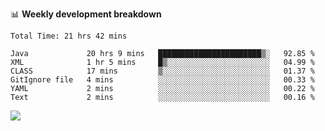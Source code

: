 

📊 **Weekly development breakdown**
<!--START_SECTION:waka-->

```text
Total Time: 21 hrs 42 mins

Java             20 hrs 9 mins   ███████████████████████▒░   92.85 %
XML              1 hr 5 mins     █▒░░░░░░░░░░░░░░░░░░░░░░░   04.99 %
CLASS            17 mins         ▒░░░░░░░░░░░░░░░░░░░░░░░░   01.37 %
GitIgnore file   4 mins          ░░░░░░░░░░░░░░░░░░░░░░░░░   00.33 %
YAML             2 mins          ░░░░░░░░░░░░░░░░░░░░░░░░░   00.22 %
Text             2 mins          ░░░░░░░░░░░░░░░░░░░░░░░░░   00.16 %
```

<!--END_SECTION:waka-->

<p align="left" dir="auto">
  <a href="#">
    <img src="https://github-readme-stats.vercel.app/api?username=JiHongYuan&show_icons=true&inc">
  </a>
</p>

